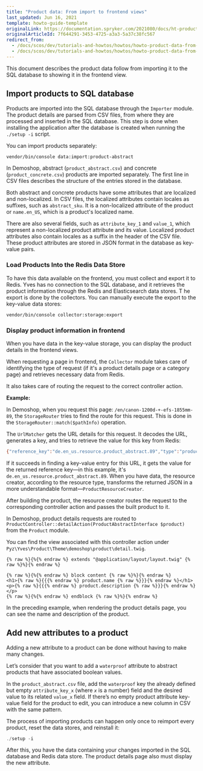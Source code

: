 ```yaml
---
title: "Product data: From import to frontend views"
last_updated: Jun 16, 2021
template: howto-guide-template
originalLink: https://documentation.spryker.com/2021080/docs/ht-product-data-import-frontend
originalArticleId: 7f644291-3453-4725-a3a3-5a37c38fc567
redirect_from:
  - /docs/scos/dev/tutorials-and-howtos/howtos/howto-product-data-from-import-to-frontend-view.html
  - /docs/scos/dev/tutorials-and-howtos/howtos/howto-product-data-from-import-to-front-end-view.html
---
```


This document describes the product data follow from importing it to the SQL database to showing it in the frontend view.

## Import products to SQL database

Products are imported into the SQL database through the `Importer` module. The product details are parsed from CSV files, from where they are processed and inserted in the SQL database. This step is done when installing the application after the database is created when running the `./setup -i` script.

You can import products separately:

```bash
vendor/bin/console data:import:product-abstract
```

In Demoshop, abstract (`product_abstract.csv`) and concrete (`product_concrete.csv`) products are imported separately. The first line in CSV files describes the structure of the entries stored in the database.

Both abstract and concrete products have some attributes that are localized and non-localized. In CSV files, the localized attributes contain locales as suffixes, such as `abstract_sku`. It is a non-localized attribute of the product or `name.en_US`, which is a product's localized name.

There are also several fields, such as `attribute_key_1` and `value_1`, which represent a non-localized product attribute and its value. Localized product attributes also contain locales as a suffix in the header of the CSV file. These product attributes are stored in JSON format in the database as key-value pairs.

### Load Products Into the Redis Data Store

To have this data available on the frontend, you must collect and export it to Redis. Yves has no connection to the SQL database, and it retrieves the product information through the Redis and Elasticsearch data stores.
T
he export is done by the collectors. You can manually execute the export to the key-value data stores:

```bash
vendor/bin/console collector:storage:export
```

### Display product information in frontend

When you have data in the key-value storage, you can display the product details in the frontend views.

When requesting a page in frontend, the `Collector` module takes care of identifying the type of request (if it's a product details page or a category page) and retrieves necessary data from Redis.

It also takes care of routing the request to the correct controller action.

**Example:**

 In Demoshop, when you request this page: `/en/canon-1200d-+-efs-1855mm-89`, the `StorageRouter` tries to find the route for this request. This is done in the `StorageRouter::match($pathInfo)` operation.

The `UrlMatcher` gets the URL details for this request. It decodes the URL, generates a key, and tries to retrieve the value for this key from Redis:

```bash
{"reference_key":"de.en_us.resource.product_abstract.89","type":"product_abstract"}
```

If it succeeds in finding a key-value entry for this URL, it gets the value for the returned reference key—in this example, it's `de.en_us.resource.product_abstract.89`. When you have data, the resource creator, according to the resource type, transforms the returned JSON in a more understandable format—`ProductResourceCreator`.

After building the product, the resource creator routes the request to the corresponding controller action and passes the built product to it.

In Demoshop, product details requests are routed to `ProductController::detailAction(ProductAbstractInterface $product)` from the `Product` module.

You can find the view associated with this controller action under `Pyz\Yves\Product\Theme\demoshop\product\detail.twig`.

```twig
{% raw %}{%{% endraw %} extends "@application/layout/layout.twig" {% raw %}%}{% endraw %}

{% raw %}{%{% endraw %} block content {% raw %}%}{% endraw %}
<h1>{% raw %}{{{% endraw %} product.name {% raw %}}}{% endraw %}</h1>
<p>{% raw %}{{{% endraw %} product.description {% raw %}}}{% endraw %}</p>
{% raw %}{%{% endraw %} endblock {% raw %}%}{% endraw %}
```

In the preceding example, when rendering the product details page, you can see the name and description of the product.

## Add new attributes to a product

Adding a new attribute to a product can be done without having to make many changes.

Let’s consider that you want to add a `waterproof` attribute to abstract products that have associated boolean values.

In the `product_abstract.csv` file, add the `waterproof` key the already defined but empty `attribute_key_x` (where *`x`* is a number) field and the desired value to its related `value_x` field. If there’s no empty product attribute key-value field for the product to edit, you can introduce a new column in CSV with the same pattern.

The process of importing products can happen only once to reimport every product, reset the data stores, and reinstall it:

```php
./setup -i
```

After this, you have the data containing your changes imported in the SQL database and Redis data store. The product details page also must display the new attribute.
